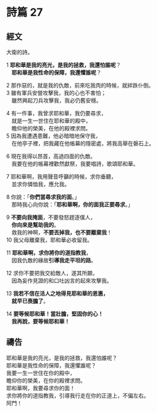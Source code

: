 # 詩篇 27 

## 經文

大衛的詩。

1 **耶和華是我的亮光，是我的拯救，我還怕誰呢**？  
　**耶和華是我性命的保障，我還懼誰呢**？  

2 那作惡的，就是我的仇敵，前來吃我肉的時候，就絆跌仆倒。  
3 雖有軍兵安營攻擊我，我的心也不害怕；  
　雖然興起刀兵攻擊我，我必仍舊安穩。

4 有一件事，我曾求耶和華，我仍要尋求，  
　就是一生一世住在耶和華的殿中，  
　瞻仰他的榮美，在他的殿裡求問。  
5 因為我遭遇患難，他必暗暗地保守我，  
　在他亭子裡，把我藏在他帳幕的隱密處，將我高舉在磐石上。  

6 現在我得以昂首，高過四面的仇敵。  
　我要在他的帳幕裡歡然獻祭，我要唱詩，歌頌耶和華。

7 耶和華啊，我用聲音呼籲的時候，求你垂聽，  
　並求你憐恤我，應允我。

8 你說：「**你們當尋求我的面**。」  
　那時我心向你說：「**耶和華啊，你的面我正要尋求**。」

9 **不要向我掩面**，不要發怒趕逐僕人，  
　**你向來是幫助我的**。  
　救我的神啊，**不要丟掉我，也不要離棄我**！  
10 我父母離棄我，耶和華必收留我。

11 **耶和華啊，求你將你的道指教我**，  
　因我仇敵的緣故**引導我走平坦的路**。

12 求你不要把我交給敵人，遂其所願，  
　因為妄作見證的和口吐凶言的起來攻擊我。

13 **我若不信在活人之地得見耶和華的恩惠，  
　就早已喪膽了**。

14 **要等候耶和華！當壯膽，堅固你的心！  
　我再說，要等候耶和華！**

## 禱告
耶和華是我的亮光，是我的拯救，我還怕誰呢？  
耶和華是我性命的保障，我還懼誰呢？  
我要一生一世住在你的殿中，  
瞻仰你的榮美，在你的殿裡求問。  
耶和華啊，我要尋求你的面！  
求你將你的道指教我，引導我行走在你的正道上，不偏左右。  
阿門！
